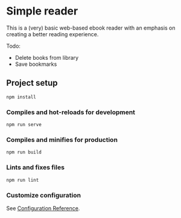 # Simple reader

This is a (very) basic web-based ebook reader with an emphasis on creating a better reading experience. 

Todo:
* Delete books from library
* Save bookmarks


## Project setup
```
npm install
```

### Compiles and hot-reloads for development
```
npm run serve
```

### Compiles and minifies for production
```
npm run build
```

### Lints and fixes files
```
npm run lint
```

### Customize configuration
See [Configuration Reference](https://cli.vuejs.org/config/).
